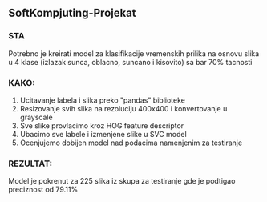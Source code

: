 ## SoftKompjuting-Projekat

### STA

Potrebno je kreirati model za klasifikacije vremenskih prilika na osnovu slika u
4 klase (izlazak sunca, oblacno, suncano i kisovito) sa bar 70% tacnosti


### KAKO:

1) Ucitavanje labela i slika preko "pandas" biblioteke
2) Resizovanje svih slika na rezoluciju 400x400 i konvertovanje u grayscale
3) Sve slike provlacimo kroz HOG feature descriptor
4) Ubacimo sve labele i izmenjene slike u SVC model
5) Ocenjujemo dobijen model nad podacima namenjenim za testiranje


### REZULTAT:

Model je pokrenut za 225 slika iz skupa za testiranje gde je podtigao preciznost od 79.11%
